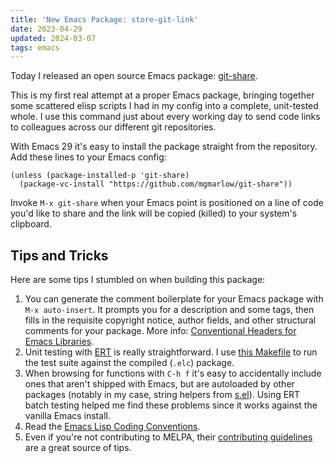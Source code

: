 ```yaml
---
title: 'New Emacs Package: store-git-link'
date: 2023-04-29
updated: 2024-03-07
tags: emacs
---
```


Today I released an open source Emacs package:
[git-share](https://github.com/mgmarlow/git-share/).

This is my first real attempt at a proper Emacs package, bringing together some
scattered elisp scripts I had in my config into a complete, unit-tested whole. I
use this command just about every working day to send code links to colleagues
across our different git repositories.

With Emacs 29 it's easy to install the package straight from the repository. Add
these lines to your Emacs config:

```elisp
(unless (package-installed-p 'git-share)
  (package-vc-install "https://github.com/mgmarlow/git-share"))
```

Invoke `M-x git-share` when your Emacs point is positioned on a line of code
you'd like to share and the link will be copied (killed) to your system's
clipboard.

## Tips and Tricks

Here are some tips I stumbled on when building this package:

1. You can generate the comment boilerplate for your Emacs package with
   `M-x auto-insert`. It prompts you for a description and some tags, then fills
   in the requisite copyright notice, author fields, and other structural
   comments for your package. More info:
   [Conventional Headers for Emacs Libraries](https://www.gnu.org/software/emacs/manual/html_node/elisp/Library-Headers.html).
2. Unit testing with
   [ERT](https://www.gnu.org/software/emacs/manual/html_mono/ert.html) is really
   straightforward. I use
   [this Makefile](https://github.com/mgmarlow/git-share/tree/main/item/Makefile)
   to run the test suite against the compiled (`.elc`) package.
3. When browsing for functions with `C-h f` it's easy to accidentally include
   ones that aren't shipped with Emacs, but are autoloaded by other packages
   (notably in my case, string helpers from
   [s.el](https://github.com/magnars/s.el)). Using ERT batch testing helped me
   find these problems since it works against the vanilla Emacs install.
4. Read the
   [Emacs Lisp Coding Conventions](https://www.gnu.org/software/emacs/manual/html_node/elisp/Coding-Conventions.html).
5. Even if you're not contributing to MELPA, their
   [contributing guidelines](https://github.com/melpa/melpa/blob/master/CONTRIBUTING.org)
   are a great source of tips.
